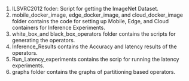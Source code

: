1. ILSVRC2012 foder: Script for getting the ImageNet Dataset.
2. mobile_docker_image, edge_docker_image, and cloud_docker_image folder contains the code for setting up Mobile, Edge, and Cloud containers for Inference Experiments.
3. white_box_and black_box_operators folder contains the scripts for generating the operators.
4. Inference_Results contains the Accuracy and latency results of the operators.
5. Run_Latency_experiments contains the scrip for running the latency experiments.
6. graphs folder contains the graphs of partitioning based operators.
